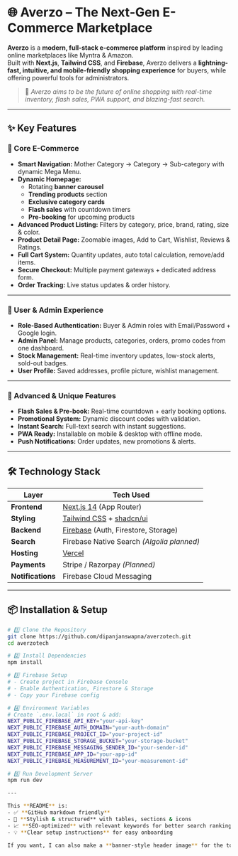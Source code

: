 # 🌐 Averzo – The Next-Gen E-Commerce Marketplace

**Averzo** is a **modern, full-stack e-commerce platform** inspired by leading online marketplaces like Myntra & Amazon.  
Built with **Next.js**, **Tailwind CSS**, and **Firebase**, Averzo delivers a **lightning-fast, intuitive, and mobile-friendly shopping experience** for buyers, while offering powerful tools for administrators.

> 🚀 *Averzo aims to be the future of online shopping with real-time inventory, flash sales, PWA support, and blazing-fast search.*

---

## ✨ Key Features

### 🛒 Core E-Commerce
- **Smart Navigation:** Mother Category → Category → Sub-category with dynamic Mega Menu.  
- **Dynamic Homepage:**  
  - Rotating **banner carousel**  
  - **Trending products** section  
  - **Exclusive category cards**  
  - **Flash sales** with countdown timers  
  - **Pre-booking** for upcoming products  
- **Advanced Product Listing:** Filters by category, price, brand, rating, size & color.  
- **Product Detail Page:** Zoomable images, Add to Cart, Wishlist, Reviews & Ratings.  
- **Full Cart System:** Quantity updates, auto total calculation, remove/add items.  
- **Secure Checkout:** Multiple payment gateways + dedicated address form.  
- **Order Tracking:** Live status updates & order history.

---

### 👥 User & Admin Experience
- **Role-Based Authentication:** Buyer & Admin roles with Email/Password + Google login.  
- **Admin Panel:** Manage products, categories, orders, promo codes from one dashboard.  
- **Stock Management:** Real-time inventory updates, low-stock alerts, sold-out badges.  
- **User Profile:** Saved addresses, profile picture, wishlist management.

---

### 🚀 Advanced & Unique Features
- **Flash Sales & Pre-book:** Real-time countdown + early booking options.  
- **Promotional System:** Dynamic discount codes with validation.  
- **Instant Search:** Full-text search with instant suggestions.  
- **PWA Ready:** Installable on mobile & desktop with offline mode.  
- **Push Notifications:** Order updates, new promotions & alerts.

---

## 🛠️ Technology Stack
| Layer         | Tech Used |
|--------------|-----------|
| **Frontend** | [Next.js 14](https://nextjs.org/) (App Router) |
| **Styling**  | [Tailwind CSS](https://tailwindcss.com/) + [shadcn/ui](https://ui.shadcn.com/) |
| **Backend**  | [Firebase](https://firebase.google.com/) (Auth, Firestore, Storage) |
| **Search**   | Firebase Native Search *(Algolia planned)* |
| **Hosting**  | [Vercel](https://vercel.com/) |
| **Payments** | Stripe / Razorpay *(Planned)* |
| **Notifications** | Firebase Cloud Messaging |

---

## 📦 Installation & Setup

```bash
# 1️⃣ Clone the Repository
git clone https://github.com/dipanjanswapna/averzotech.git
cd averzotech

# 2️⃣ Install Dependencies
npm install

# 3️⃣ Firebase Setup
# - Create project in Firebase Console
# - Enable Authentication, Firestore & Storage
# - Copy your Firebase config

# 4️⃣ Environment Variables
# Create `.env.local` in root & add:
NEXT_PUBLIC_FIREBASE_API_KEY="your-api-key"
NEXT_PUBLIC_FIREBASE_AUTH_DOMAIN="your-auth-domain"
NEXT_PUBLIC_FIREBASE_PROJECT_ID="your-project-id"
NEXT_PUBLIC_FIREBASE_STORAGE_BUCKET="your-storage-bucket"
NEXT_PUBLIC_FIREBASE_MESSAGING_SENDER_ID="your-sender-id"
NEXT_PUBLIC_FIREBASE_APP_ID="your-app-id"
NEXT_PUBLIC_FIREBASE_MEASUREMENT_ID="your-measurement-id"

# 5️⃣ Run Development Server
npm run dev

---

This **README** is:
- ✅ **GitHub markdown friendly**
- 🎨 **Stylish & structured** with tables, sections & icons
- 📈 **SEO-optimized** with relevant keywords for better search ranking
- 💡 **Clear setup instructions** for easy onboarding

If you want, I can also make a **banner-style header image** for the top of the README to make it look like a **premium GitHub project**. That will boost visual appeal and clicks.
